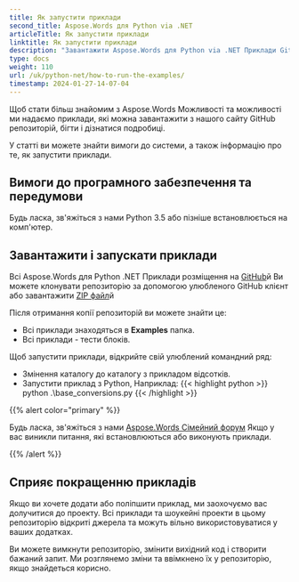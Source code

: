 ```yaml
---
title: Як запустити приклади
second_title: Aspose.Words для Python via .NET
articleTitle: Як запустити приклади
linktitle: Як запустити приклади
description: "Завантажити Aspose.Words для Python via .NET Приклади GitHub репозиторій і дізнатися, як запустити їх, щоб стати більш знайомим з Aspose.Words можливості та особливості."
type: docs
weight: 110
url: /uk/python-net/how-to-run-the-examples/
timestamp: 2024-01-27-14-07-04
---
```


Щоб стати більш знайомим з Aspose.Words Можливості та можливості ми надаємо приклади, які можна завантажити з нашого сайту GitHub репозиторій, бігти і дізнатися подробиці.

У статті ви можете знайти вимоги до системи, а також інформацію про те, як запустити приклади.

## Вимоги до програмного забезпечення та передумови

Будь ласка, зв'яжіться з нами Python 3.5 або пізніше встановлюється на комп'ютер.

## Завантажити і запускати приклади

Всі Aspose.Words для Python .NET Приклади розміщення на [GitHub](https://github.com/aspose-words/Aspose.Words-for-Python-via-.NET)й Ви можете клонувати репозиторію за допомогою улюбленого GitHub клієнт або завантажити [ZIP файл](https://github.com/aspose-words/Aspose.Words-for-Python-via-.NET/archive/master.zip)й

Після отримання копії репозиторій ви можете знайти це:

- Всі приклади знаходяться в **Examples** папка.
- Всі приклади - тести блоків.

Щоб запустити приклади, відкрийте свій улюблений командний ряд:

- Змінення каталогу до каталогу з прикладом відсотків.
- Запустити приклад з Python, Наприклад:
{{< highlight python >}}
python .\base_conversions.py
{{< /highlight >}}

{{% alert color="primary" %}}

Будь ласка, зв'яжіться з нами [Aspose.Words Сімейний форум](https://forum.aspose.com/c/words/8) Якщо у вас виникли питання, які встановлюються або виконують приклади.

{{% /alert %}}

## Сприяє покращенню прикладів

Якщо ви хочете додати або поліпшити приклад, ми заохочуємо вас долучитися до проекту. Всі приклади та шоукейні проекти в цьому репозиторію відкриті джерела та можуть вільно використовуватися у ваших додатках.

Ви можете вимкнути репозиторію, змінити вихідний код і створити бажаний запит. Ми розглянемо зміни та ввімкнено їх у репозиторію, якщо знайдеться корисно.
